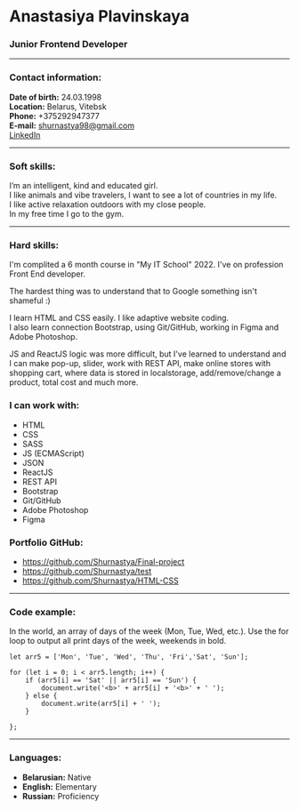 # Anastasiya Plavinskaya
### Junior Frontend Developer ###  

***

### Contact information: ###

**Date of birth:** 24.03.1998  
**Location:** Belarus, Vitebsk  
**Phone:** +375292947377  
**E-mail:** shurnastya98@gmail.com  
[LinkedIn](https://www.linkedin.com/in/anastasiya-plavinskaya/)  

***

### Soft skills: ###

I’m an intelligent, kind and educated girl.  
I like animals and vibe travelers, l want to see a lot of countries in my life.  
I like active relaxation outdoors with my close people.  
In my free time I go to the gym.  

***

### Hard skills: ###

I'm complited a 6 month course in "My IT School" 2022. I've on profession Front End developer.  

The hardest thing was to understand that to Google something isn't shameful :)  

I learn HTML and CSS easily. I like adaptive website coding.  
I also learn connection Bootstrap, using Git/GitHub, working in Figma and Adobe Photoshop.

JS and ReactJS logic was more difficult, but I've learned to understand and I can make pop-up, slider, work with REST API, make online stores with shopping cart, where data is stored in localstorage, add/remove/change a product, total cost and much more.  

### I can work with: ###
* HTML  
* CSS  
* SASS  
* JS (ECMAScript)  
* JSON  
* ReactJS  
* REST API  
* Bootstrap  
* Git/GitHub  
* Adobe Photoshop  
* Figma  

### Portfolio GitHub: ###
* https://github.com/Shurnastya/Final-project  
* https://github.com/Shurnastya/test  
* https://github.com/Shurnastya/HTML-CSS  

***

### Code example: ###  

In the world, an array of days of the week (Mon, Tue, Wed, etc.). Use the for loop to output all
print days of the week, weekends in bold.  

```
let arr5 = ['Mon', 'Tue', 'Wed', 'Thu', 'Fri','Sat', 'Sun'];
 
for (let i = 0; i < arr5.length; i++) {
    if (arr5[i] == 'Sat' || arr5[i] == 'Sun') {
        document.write('<b>' + arr5[i] + '<b>' + ' ');
    } else {
        document.write(arr5[i] + ' ');
    }
 
};
```

***

### Languages: ###
* **Belarusian:** Native 
* **English:** Elementary 
* **Russian:** Proficiency
